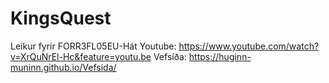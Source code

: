 # KingsQuest
Leikur fyrir  FORR3FL05EU-Hát
Youtube: https://www.youtube.com/watch?v=XrQuNrEl-Hc&feature=youtu.be
Vefsíða: https://huginn-muninn.github.io/Vefsida/
